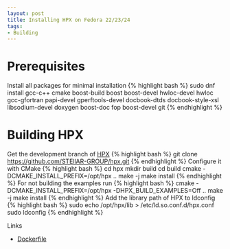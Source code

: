 ```yaml
---
layout: post
title: Installing HPX on Fedora 22/23/24
tags:
- Building
---
```

Prerequisites
=====
Install all packages for minimal installation
{% highlight bash %}
sudo dnf install gcc-c++ cmake boost-build boost boost-devel hwloc-devel hwloc gcc-gfortran papi-devel gperftools-devel docbook-dtds docbook-style-xsl libsodium-devel doxygen boost-doc fop boost-devel git
{% endhighlight %}

Building HPX
=====
Get the development branch of <a href="http://stellar.cct.lsu.edu/tag/hpx/">HPX</a>
{% highlight bash  %}
git clone https://github.com/STEllAR-GROUP/hpx.git
{% endhighlight %}
Configure it with CMake
{% highlight bash  %}
cd hpx
mkdir build
cd build
cmake -DCMAKE_INSTALL_PREFIX=/opt/hpx ..
make -j 
make install
{% endhighlight %}
For not building the examples run 
{% highlight bash  %}
cmake -DCMAKE_INSTALL_PREFIX=/opt/hpx -DHPX_BUILD_EXAMPLES=Off ..
make -j 
make install
{% endhighlight %}
Add the library path of HPX to ldconfig
{% highlight bash  %}
sudo echo /opt/hpx/lib > /etc/ld.so.conf.d/hpx.conf  
sudo ldconfig
{% endhighlight %}
<p>
Links
<ul>
	<li> <a href="{{ site.url }}/assets/2015-08-hpx-dockerfile">Dockerfile</a> </li>
</ul>
